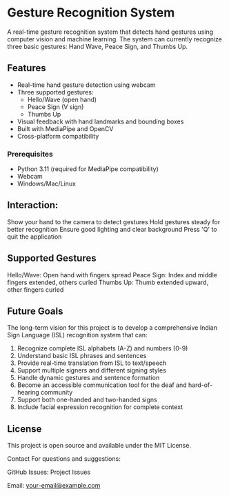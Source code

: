 # Gesture Recognition System

A real-time gesture recognition system that detects hand gestures using computer vision and machine learning. The system can currently recognize three basic gestures: Hand Wave, Peace Sign, and Thumbs Up.

## Features

- Real-time hand gesture detection using webcam
- Three supported gestures:
  - Hello/Wave (open hand)
  - Peace Sign (V sign)
  - Thumbs Up
- Visual feedback with hand landmarks and bounding boxes
- Built with MediaPipe and OpenCV
- Cross-platform compatibility

### Prerequisites
- Python 3.11 (required for MediaPipe compatibility)
- Webcam
- Windows/Mac/Linux

## Interaction:
Show your hand to the camera to detect gestures
Hold gestures steady for better recognition
Ensure good lighting and clear background
Press 'Q' to quit the application

## Supported Gestures
Hello/Wave: Open hand with fingers spread
Peace Sign: Index and middle fingers extended, others curled
Thumbs Up: Thumb extended upward, other fingers curled

## Future Goals
The long-term vision for this project is to develop a comprehensive Indian Sign Language (ISL) recognition system that can:
1. Recognize complete ISL alphabets (A-Z) and numbers (0-9)
2. Understand basic ISL phrases and sentences
3. Provide real-time translation from ISL to text/speech
4. Support multiple signers and different signing styles
5. Handle dynamic gestures and sentence formation
6. Become an accessible communication tool for the deaf and hard-of-hearing community
7. Support both one-handed and two-handed signs
8. Include facial expression recognition for complete context

## License
This project is open source and available under the MIT License.

Contact
For questions and suggestions:

GitHub Issues: Project Issues

Email: your-email@example.com

